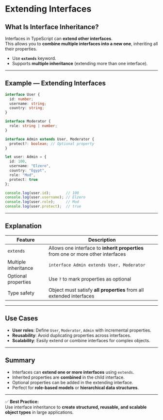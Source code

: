 # Extending Interfaces

##  What Is Interface Inheritance?

Interfaces in TypeScript can **extend other interfaces**.  
This allows you to **combine multiple interfaces into a new one**, inheriting all their properties.

- Use **`extends`** keyword.
- Supports **multiple inheritance** (extending more than one interface).

---

##  Example — Extending Interfaces

```typescript
interface User {
  id: number;
  username: string;
  country: string;
}

interface Moderator {
  role: string | number;
}

interface Admin extends User, Moderator {
  protect?: boolean; // Optional property
}

let user: Admin = {
  id: 100,
  username: "Elzero",
  country: "Egypt",
  role: "Mod",
  protect: true
};

console.log(user.id);       // 100
console.log(user.username); // Elzero
console.log(user.role);     // Mod
console.log(user.protect);  // true
```

---

##  Explanation

| Feature | Description |
|---------|-------------|
| `extends` | Allows one interface to **inherit properties** from one or more other interfaces |
| Multiple inheritance | `interface Admin extends User, Moderator` |
| Optional properties | Use `?` to mark properties as optional |
| Type safety | Object must satisfy **all properties** from all extended interfaces |

---

##  Use Cases

- **User roles**: Define `User`, `Moderator`, `Admin` with incremental properties.
- **Reusability**: Avoid duplicating properties across interfaces.
- **Scalability**: Easily extend or combine interfaces for complex objects.

---

##  Summary

- Interfaces can **extend one or more interfaces** using `extends`.
- Inherited properties are **combined** in the child interface.
- Optional properties can be added in the extending interface.
- Perfect for **role-based models** or **hierarchical data structures**.

---

✅ **Best Practice:**  
Use interface inheritance to **create structured, reusable, and scalable object types** in large applications.
